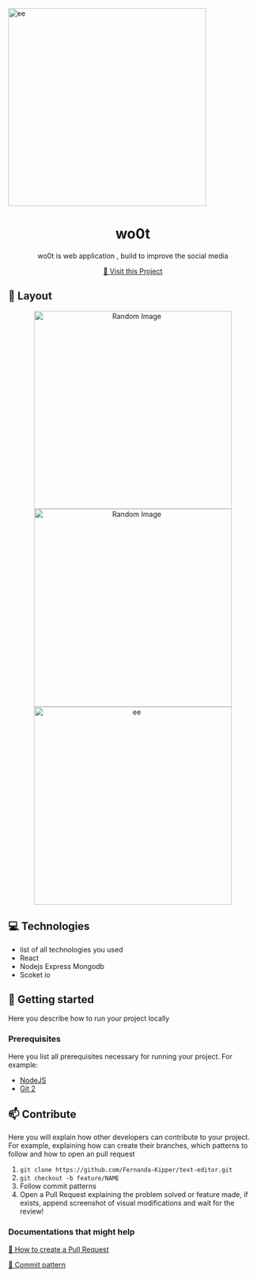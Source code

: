                   
 <img src="https://firebasestorage.googleapis.com/v0/b/moto-656ba.appspot.com/o/icon.png?alt=media&token=e9f41c09-d903-41ca-859f-62fddf1860b0" alt="ee" width="400px">
<h1 align="center" style="font-weight: bold;">wo0t</h1>


<p align="center">wo0t is web application , build to improve the social media</p>


<p align="center">
<a href="https://github.com/ShaanCoding">📱 Visit this Project</a>
</p>
 
<h2 id="layout">🎨 Layout</h2>

<p align="center">

<img src="https://firebasestorage.googleapis.com/v0/b/moto-656ba.appspot.com/o/Screenshot%202024-07-01%20090758.png?alt=media&token=28d31d0e-c7ef-4051-aa94-7079fca003f9" alt="Random Image" width="400px">
<img src="https://firebasestorage.googleapis.com/v0/b/moto-656ba.appspot.com/o/Screenshot%202024-07-01%20090817.png?alt=media&token=5364d5f3-80a0-48e6-8210-78b933dc3222" alt="Random Image" width="400px">
<img src="https://firebasestorage.googleapis.com/v0/b/moto-656ba.appspot.com/o/Screenshot%202024-07-01%20090959.png?alt=media&token=8650d6e5-a96c-4543-96f3-6b538b3ce94e" alt="ee" width="400px">
</p>
 
<h2 id="technologies">💻 Technologies</h2>

- list of all technologies you used
- React
- Nodejs Express Mongodb
- Scoket io
 
<h2 id="started">🚀 Getting started</h2>

Here you describe how to run your project locally
 
<h3>Prerequisites</h3>

Here you list all prerequisites necessary for running your project. For example:

- [NodeJS](https://github.com/)
- [Git 2](https://github.com)
 
<h2 id="contribute">📫 Contribute</h2>

Here you will explain how other developers can contribute to your project. For example, explaining how can create their branches, which patterns to follow and how to open an pull request
1. `git clone https://github.com/Fernanda-Kipper/text-editor.git`
2. `git checkout -b feature/NAME`
3. Follow commit patterns
4. Open a Pull Request explaining the problem solved or feature made, if exists, append screenshot of visual modifications and wait for the review!
 
<h3>Documentations that might help</h3>

[📝 How to create a Pull Request](https://www.atlassian.com/br/git/tutorials/making-a-pull-request)

[💾 Commit pattern](https://gist.github.com/joshbuchea/6f47e86d2510bce28f8e7f42ae84c716)
